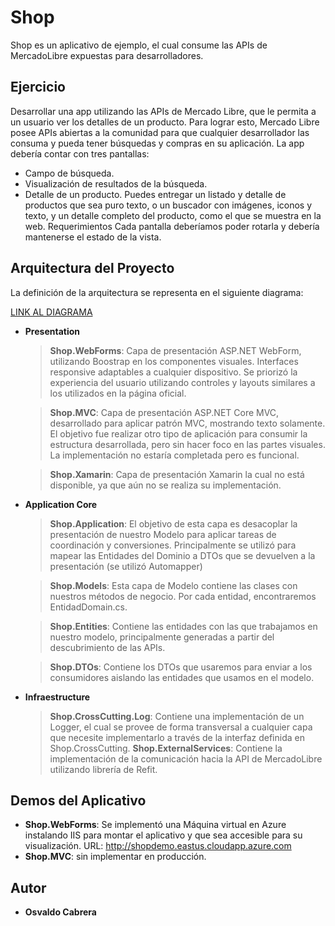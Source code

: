 # Shop
Shop es un aplicativo de ejemplo, el cual consume las APIs de MercadoLibre expuestas para desarrolladores.

## Ejercicio
Desarrollar una app utilizando las APIs de Mercado Libre, que le permita a un usuario ver los detalles de un producto.
Para lograr esto, Mercado Libre posee APIs abiertas a la comunidad para que cualquier desarrollador las consuma y pueda tener búsquedas y compras en su aplicación.
La app debería contar con tres pantallas:
* Campo de búsqueda.
* Visualización de resultados de la búsqueda.
* Detalle de un producto.
Puedes entregar un listado y detalle de productos que sea puro texto, o un buscador con imágenes, iconos y texto, y un detalle completo del producto, como el que se muestra en la web.
Requerimientos
Cada pantalla deberíamos poder rotarla y debería mantenerse el estado de la vista.

## Arquitectura del Proyecto

La definición de la arquitectura se representa en el siguiente diagrama:

[LINK AL DIAGRAMA](https://www.draw.io/?lightbox=1&highlight=0000ff&edit=_blank&layers=1&nav=1&title=Artquitectura#Uhttps://drive.google.com/uc?id=1quTlMJ5caot2nrSwU1SPy6FFF6DlcFLY&export=download)


- **Presentation**
	> **Shop.WebForms**: Capa de presentación ASP.NET WebForm, utilizando Boostrap en los componentes visuales. Interfaces responsive adaptables a cualquier dispositivo. Se priorizó la experiencia del usuario utilizando controles y layouts similares a los utilizados en la página oficial. 
	
	> **Shop.MVC**: Capa de presentación ASP.NET Core MVC, desarrollado para aplicar patrón MVC, mostrando texto solamente. El objetivo fue realizar otro tipo de aplicación para consumir la estructura desarrollada, pero sin hacer foco en las partes visuales. La implementación no estaría completada pero es funcional.

	> **Shop.Xamarin**: Capa de presentación Xamarin la cual no está disponible, ya que aún no se realiza su implementación.

- **Application Core**
	> **Shop.Application**: El objetivo de esta capa es desacoplar la presentación de nuestro Modelo para aplicar tareas de coordinación y conversiones. Principalmente se utilizó para mapear las Entidades del Dominio a DTOs que se devuelven a la presentación (se utilizó Automapper)
	
	> **Shop.Models**: Esta capa de Modelo contiene las clases con nuestros métodos de negocio. Por cada entidad, encontraremos EntidadDomain.cs. 

	> **Shop.Entities**: Contiene las entidades con las que trabajamos en nuestro modelo, principalmente generadas a partir del descubrimiento de las APIs.
	
	> **Shop.DTOs**: Contiene los DTOs que usaremos para enviar a los consumidores aislando las entidades que usamos en el modelo.

- **Infraestructure**
	> **Shop.CrossCutting.Log**: Contiene una implementación de un Logger, el cual se provee de forma transversal a cualquier capa que necesite implementarlo a través de la interfaz definida en Shop.CrossCutting.
	> **Shop.ExternalServices**: Contiene la implementación de la comunicación hacia la API de MercadoLibre utilizando librería de Refit.

## Demos del Aplicativo

- **Shop.WebForms**: Se implementó una Máquina virtual en Azure instalando IIS para montar el aplicativo y que sea accesible para su visualización.
URL:  http://shopdemo.eastus.cloudapp.azure.com
- **Shop.MVC**: sin implementar en producción.

## Autor

* **Osvaldo Cabrera**
